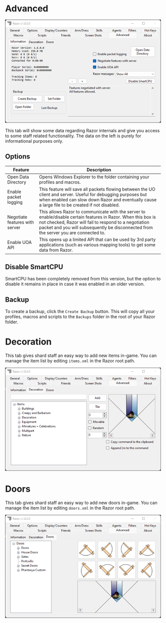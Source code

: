 # Advanced

![advanced](../images/advanced.png)

This tab will show some data regarding Razor internals and give you access to some staff related functionality. The data on the left is purely for informational purposes only.

## Options

|Feature|Description|
|-------|-----------|
|Open Data Directory|Opens Windows Explorer to the folder containing your profiles and macros.|
|Enable packet logging|This feature will save all packets flowing between the UO client and server. Useful for debugging purposes but when enabled can slow down Razor and eventually cause a large file to be created if not disabled.|
|Negotiate features with server|This allows Razor to communicate with the server to enable/disable certain features in Razor. When this box is not checked, Razor will fail to respond to a negotiation packet and you will subsequently be disconnected from the server you are connected to.|
|Enable UOA API|This opens up a limited API that can be used by 3rd party applications (such as various mapping tools) to get some data from Razor.|

## Disable SmartCPU

SmartCPU has been completely removed from this version, but the option to disable it remains in place in case it was enabled in an older version.

## Backup

To create a backup, click the `Create Backup` button. This will copy all your profiles, macros and scripts to the `Backups` folder in the root of your Razor folder.

# Decoration

This tab gives shard staff an easy way to add new items in-game. You can manage the item list by editing `items.xml` in the Razor root path.

![advanced](../images/advanced-deco.png)

# Doors

This tab gives shard staff an easy way to add new doors in-game. You can manage the item list by editing `doors.xml` in the Razor root path.

![advanced](../images/advanced-doors.png)
